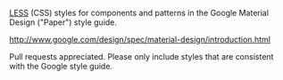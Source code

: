 [LESS](http://lesscss.org/) (CSS) styles for components and patterns in the
Google Material Design ("Paper") style guide.

http://www.google.com/design/spec/material-design/introduction.html

Pull requests appreciated.  Please only include styles that are consistent with
the Google style guide.
